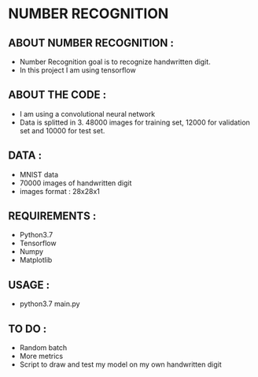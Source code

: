 # NUMBER RECOGNITION

## ABOUT NUMBER RECOGNITION :

* Number Recognition goal is to recognize handwritten digit.
* In this project I am using tensorflow

## ABOUT THE CODE :

* I am using a convolutional neural network
* Data is splitted in 3. 48000 images for training set, 12000 for validation set and 10000 for test set.

## DATA :

* MNIST data
* 70000 images of handwritten digit
* images format : 28x28x1

## REQUIREMENTS :

* Python3.7
* Tensorflow
* Numpy
* Matplotlib

## USAGE :

* python3.7 main.py

## TO DO :

* Random batch
* More metrics
* Script to draw and test my model on my own handwritten digit
